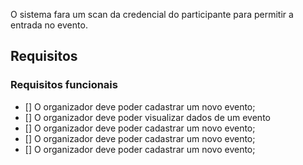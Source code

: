 O sistema fara um scan da credencial do participante para permitir a entrada no evento.

## Requisitos


### Requisitos funcionais


- [] O organizador deve poder cadastrar um novo evento;
- [] O organizador deve poder visualizar dados de um evento
- [] O organizador deve poder cadastrar um novo evento;
- [] O organizador deve poder cadastrar um novo evento;
- [] O organizador deve poder cadastrar um novo evento;

